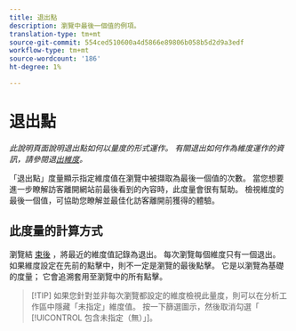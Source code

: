 ```yaml
---
title: 退出點
description: 瀏覽中最後一個值的例項。
translation-type: tm+mt
source-git-commit: 554ced510600a4d5866e89806b058b5d2d9a3edf
workflow-type: tm+mt
source-wordcount: '186'
ht-degree: 1%

---
```



# 退出點

*此說明頁面說明退出點如何以量度的形式運作。 有關退出如何作為維度運作的資訊，請參閱退[出維度](../dimensions/exit-dimensions.md)。*

「退出點」度量顯示指定維度值在瀏覽中被擷取為最後一個值的次數。 當您想要進一步瞭解訪客離開網站前最後看到的內容時，此度量會很有幫助。 檢視維度的最後一個值，可協助您瞭解並最佳化訪客離開前獲得的體驗。

## 此度量的計算方式

瀏覽結 [束後](visits.md) ，將最近的維度值記錄為退出。 每次瀏覽每個維度只有一個退出。 如果維度設定在先前的點擊中，則不一定是瀏覽的最後點擊。 它是以瀏覽為基礎的度量； 它會追溯套用至瀏覽中的所有點擊。

>[!TIP] 如果您針對並非每次瀏覽都設定的維度檢視此量度，則可以在分析工作區中隱藏「未指定」維度值。 按一下篩選圖示，然後取消勾選「 [!UICONTROL 包含未指定（無）」]。
